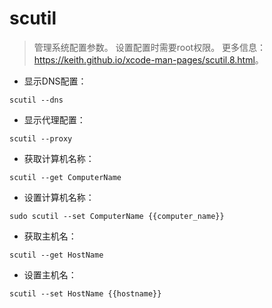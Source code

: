 # scutil

> 管理系统配置参数。
> 设置配置时需要root权限。
> 更多信息：<https://keith.github.io/xcode-man-pages/scutil.8.html>。

- 显示DNS配置：

`scutil --dns`

- 显示代理配置：

`scutil --proxy`

- 获取计算机名称：

`scutil --get ComputerName`

- 设置计算机名称：

`sudo scutil --set ComputerName {{computer_name}}`

- 获取主机名：

`scutil --get HostName`

- 设置主机名：

`scutil --set HostName {{hostname}}`